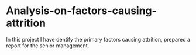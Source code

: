 # Analysis-on-factors-causing-attrition
In this project I have dentify the primary factors causing attrition, prepared a report for the senior management.
